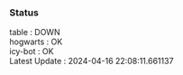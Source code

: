 ### Status


table : DOWN  
hogwarts : OK  
icy-bot : OK  
Latest Update : 2024-04-16 22:08:11.661137
